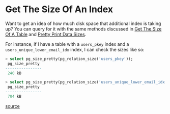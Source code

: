 # Get The Size Of An Index

Want to get an idea of how much disk space that additional index is taking
up? You can query for it with the same methods discussed in [Get The Size Of
A Table](get-the-size-of-a-table.md) and [Pretty Print Data
Sizes](pretty-print-data-sizes.md).

For instance, if I have a table with a `users_pkey` index and a
`users_unique_lower_email_idx` index, I can check the sizes like so:

```sql
> select pg_size_pretty(pg_relation_size('users_pkey'));
 pg_size_pretty
----------------
 240 kB

> select pg_size_pretty(pg_relation_size('users_unique_lower_email_idx'));
 pg_size_pretty
----------------
 704 kB
```

[source](https://www.niwi.nz/2013/02/17/postgresql-database-table-indexes-size/)
